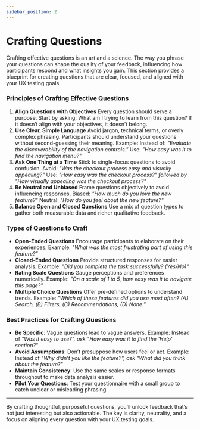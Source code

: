 ```yaml
---
sidebar_position: 2
---
```


# Crafting Questions

Crafting effective questions is an art and a science. The way you phrase your questions can shape the quality of your feedback, influencing how participants respond and what insights you gain. This section provides a blueprint for creating questions that are clear, focused, and aligned with your UX testing goals.

### Principles of Crafting Effective Questions

1. **Align Questions with Objectives**
Every question should serve a purpose. Start by asking, What am I trying to learn from this question? If it doesn’t align with your objectives, it doesn’t belong.
2. **Use Clear, Simple Language**
Avoid jargon, technical terms, or overly complex phrasing. Participants should understand your questions without second-guessing their meaning.
Example:
Instead of: *"Evaluate the discoverability of the navigation controls."*
Use: *"How easy was it to find the navigation menu?"*
3. **Ask One Thing at a Time**
Stick to single-focus questions to avoid confusion.
Avoid: *"Was the checkout process easy and visually appealing?"*
Use: *"How easy was the checkout process?" followed by "How visually appealing was the checkout process?"*
4. **Be Neutral and Unbiased**
Frame questions objectively to avoid influencing responses.
Biased: *"How much do you love the new feature?"*
Neutral: *"How do you feel about the new feature?"*
5. **Balance Open and Closed Questions**
Use a mix of question types to gather both measurable data and richer qualitative feedback.

### Types of Questions to Craft

- **Open-Ended Questions**
Encourage participants to elaborate on their experiences.
Example: *"What was the most frustrating part of using this feature?"*
- **Closed-Ended Questions**
Provide structured responses for easier analysis.
Example: *"Did you complete the task successfully? (Yes/No)"*
- **Rating Scale Questions**
Gauge perceptions and preferences numerically.
Example: *"On a scale of 1 to 5, how easy was it to navigate this page?"*
- **Multiple Choice Questions**
Offer pre-defined options to understand trends.
Example: *"Which of these features did you use most often? (A) Search, (B) Filters, (C) Recommendations, (D) None."*

### Best Practices for Crafting Questions

- **Be Specific**: Vague questions lead to vague answers.
Example: Instead of *"Was it easy to use?", ask "How easy was it to find the ‘Help’ section?"*
- **Avoid Assumptions**: Don’t presuppose how users feel or act.
Example: Instead of *"Why didn’t you like the feature?", ask "What did you think about the feature?"*
- **Maintain Consistency**: Use the same scales or response formats throughout to make data analysis easier.
- **Pilot Your Questions**: Test your questionnaire with a small group to catch unclear or misleading phrasing.

---
By crafting thoughtful, purposeful questions, you’ll unlock feedback that’s not just interesting but also actionable. The key is clarity, neutrality, and a focus on aligning every question with your UX testing goals.


